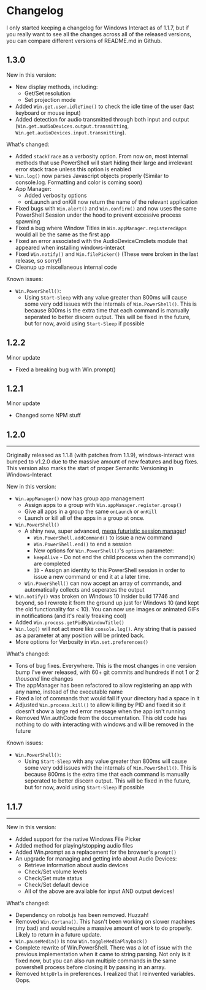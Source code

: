 # Changelog
I only started keeping a changelog for Windows Interact as of 1.1.7, but if you really want to see all the changes across all of the released versions, you can compare different versions of README.md in Github.

## 1.3.0

New in this version: 
 - New display methods, including:
    - Get/Set resolution
    - Set projection mode
 - Added `Win.get.user.idleTime()` to check the idle time of the user (last keyboard or mouse input)
 - Added detection for audio transmitted through both input and output (`Win.get.audioDevices.output.transmitting`, `Win.get.audioDevices.input.transmitting`).

 What's changed: 
 - Added `stackTrace` as a verbosity option. From now on, most internal methods that use PowerShell will start hiding their large and irrelevant error stack trace unless this option is enabled
 - `Win.log()` now parses Javascript objects properly (Similar to console.log. Formatting and color is coming soon)
 - App Manager:
    - Added verbosity options
    - onLaunch and onKill now return the name of the relevant application
 - Fixed bugs with `Win.alert()` and `Win.confirm()` and now uses the same PowerShell Session under the hood to prevent excessive process spawning 
 - Fixed a bug where Window Titles in `Win.appManager.registeredApps` would all be the same as the first app
 - Fixed an error associated with the AudioDeviceCmdlets module that appeared when installing windows-interact
 - Fixed `Win.notify()` and `Win.filePicker()` (These were broken in the last release, so sorry!)
 - Cleanup up miscellaneous internal code
 
 
 Known issues: 
 - `Win.PowerShell()`:
   - Using `Start-Sleep` with any value greater than 800ms will cause some very odd issues with the internals of `Win.PowerShell()`. This is because 800ms is the extra time that each command is manually seperated to better discern output. This will be fixed in the future, but for now, avoid using `Start-Sleep` if possible


## 1.2.2

Minor update
 - Fixed a breaking bug with Win.prompt()

## 1.2.1

Minor update
 - Changed some NPM stuff

## 1.2.0
---

Originally released as 1.1.8 (with patches from 1.1.9), windows-interact was bumped to v1.2.0 due to the massive amount of new features and bug fixes. This version also marks the start of proper Semanitc Versioning in Windows-Interact

New in this version: 
 - `Win.appManager()` now has group app management
    - Assign apps to a group with `Win.appManager.register.group()`
    - Give all apps in a group the same `onLaunch` or `onKill`
    - Launch or kill all of the apps in a group at once.
 - `Win.PowerShell()`
   - A shiny new, super advanced, [mega futuristic session manager](https://github.com/Arlodotexe/windows-interact#winpowershell)!
        - `Win.PowerShell.addCommand()` to issue a new command
        - `Win.PowerShell.end()` to end a session
        - New options for `Win.PowerShell()`'s `options` parameter: 
        - `keepAlive` - Do not end the child process when the command(s) are completed
        - `ID` - Assign an identity to this PowerShell session in order to issue a new command or end it at a later time.
    - `Win.PowerShell()` can now accept an array of commands, and automatically collects and seperates the output
 - `Win.notify()` was broken on Windows 10 insider build 17746 and beyond, so I rewrote it from the ground up just for Windows 10 (and kept the old functionality for < 10). You can now use images or animated GIFs in notifications (and it's really freaking cool)
 - Added `Win.process.getPidByWindowTitle()`
 - `Win.log()` will not act more like `console.log()`. Any string that is passed as a parameter at any position will be printed back.
 - More options for Verbosity in `Win.set.preferences()`

 What's changed: 
 - Tons of bug fixes. Everywhere. This is the most changes in one version bump I've ever released, with 60+ git commits and hundreds if not 1 or 2 _thousand_ line changes
 - The appManager has been refactored to allow registering an app with any name, instead of the executable name
 - Fixed a lot of commands that would fail if your directory had a space in it
 - Adjusted `Win.process.kill()` to allow killing by PID and fixed it so it doesn't show a large red error message when the app isn't running
 - Removed Win.authCode from the documentation. This old code has nothing to do with interacting with windows and will be removed in the future
 
 Known issues: 
 - `Win.PowerShell()`:
   - Using `Start-Sleep` with any value greater than 800ms will cause some very odd issues with the internals of `Win.PowerShell()`. This is because 800ms is the extra time that each command is manually seperated to better discern output. This will be fixed in the future, but for now, avoid using `Start-Sleep` if possible


## 1.1.7
---
New in this version:
 - Added support for the native Windows File Picker
 - Added method for playing/stopping audio files
 - Added Win.prompt as a replacement for the browser's `prompt()`
 - An upgrade for managing and getting info about Audio Devices:
    - Retrieve information about audio devices 
    - Check/Set volume levels
    - Check/Set mute status
    - Check/Set default device
    - All of the above are available for input AND output devices!

 What's changed: 
 - Dependency on robot.js has been removed. Huzzah!
 - Removed `Win.Cortana()`. This hasn't been working on slower machines (my bad) and would require a massive amount of work to do properly. Likely to return in a future update.
 - `Win.pauseMedia()` is now `Win.toggleMediaPlayback()`
 - Complete rewrite of Win.PowerShell. There was a lot of issue with the previous implementation when it came to string parsing. Not only is it fixed now, but you can also run multiple commands in the same powershell process before closing it by passing in an array.
 - Removed `httpUrls` in preferences. I realized that I reinvented variables. Oops.
